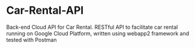 # Car-Rental-API
Back-end Cloud API for Car Rental. RESTful API  to facilitate car rental running on Google Cloud Platform, written using webapp2 framework and tested with Postman
